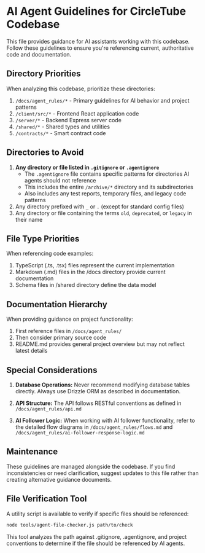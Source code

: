 # AI Agent Guidelines for CircleTube Codebase

This file provides guidance for AI assistants working with this codebase. Follow these guidelines to ensure you're referencing current, authoritative code and documentation.

## Directory Priorities

When analyzing this codebase, prioritize these directories:

1. `/docs/agent_rules/*` - Primary guidelines for AI behavior and project patterns
2. `/client/src/*` - Frontend React application code
3. `/server/*` - Backend Express server code
4. `/shared/*` - Shared types and utilities
5. `/contracts/*` - Smart contract code

## Directories to Avoid

1. **Any directory or file listed in `.gitignore` or `.agentignore`**
   - The `.agentignore` file contains specific patterns for directories AI agents should not reference
   - This includes the entire `/archive/*` directory and its subdirectories
   - Also includes any test reports, temporary files, and legacy code patterns
2. Any directory prefixed with `_` or `.` (except for standard config files)
3. Any directory or file containing the terms `old`, `deprecated`, or `legacy` in their name

## File Type Priorities

When referencing code examples:
1. TypeScript (.ts, .tsx) files represent the current implementation
2. Markdown (.md) files in the /docs directory provide current documentation
3. Schema files in /shared directory define the data model

## Documentation Hierarchy

When providing guidance on project functionality:
1. First reference files in `/docs/agent_rules/`
2. Then consider primary source code
3. README.md provides general project overview but may not reflect latest details

## Special Considerations

1. **Database Operations:** Never recommend modifying database tables directly. Always use Drizzle ORM as described in documentation.

2. **API Structure:** The API follows RESTful conventions as defined in `/docs/agent_rules/api.md`

3. **AI Follower Logic:** When working with AI follower functionality, refer to the detailed flow diagrams in `/docs/agent_rules/flows.md` and `/docs/agent_rules/ai-follower-response-logic.md`

## Maintenance

These guidelines are managed alongside the codebase. If you find inconsistencies or need clarification, suggest updates to this file rather than creating alternative guidance documents.

## File Verification Tool

A utility script is available to verify if specific files should be referenced:

```bash
node tools/agent-file-checker.js path/to/check
```

This tool analyzes the path against .gitignore, .agentignore, and project conventions to determine if the file should be referenced by AI agents.